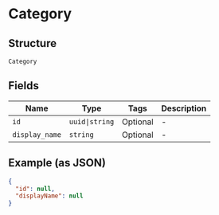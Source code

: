 
# Category

## Structure

`Category`

## Fields

| Name | Type | Tags | Description |
|  --- | --- | --- | --- |
| `id` | `uuid\|string` | Optional | - |
| `display_name` | `string` | Optional | - |

## Example (as JSON)

```json
{
  "id": null,
  "displayName": null
}
```

